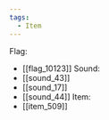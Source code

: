```yaml
---
tags:
  - Item
---
```

Flag:
- [[flag_10123]]
Sound:
- [[sound_43]]
- [[sound_17]]
- [[sound_44]]
Item:
- [[item_509]]
